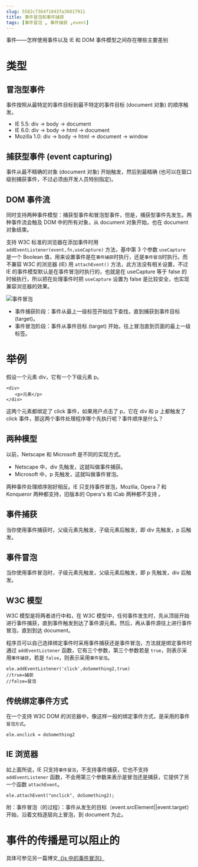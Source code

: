 ```yaml
---
slug: 5582c7364f1043fa36017911
title: 事件冒泡和事件捕获
tags: [事件冒泡 , 事件捕获 ,event]
---
```


事件——怎样使用事件以及 IE 和 DOM 事件模型之间存在哪些主要差别

# 类型
## 冒泡型事件

事件按照从最特定的事件目标到最不特定的事件目标 (document 对象) 的顺序触发。

* IE 5.5: div -> body -> document
* IE 6.0: div -> body -> html -> document
* Mozilla 1.0: div -> body -> html -> document -> window

## 捕获型事件 (event capturing)

事件从最不精确的对象 (document 对象) 开始触发，然后到最精确 (也可以在窗口级别捕获事件，不过必须由开发人员特别指定)。

## DOM 事件流

同时支持两种事件模型：捕获型事件和冒泡型事件，但是，捕获型事件先发生。两种事件流会触及 DOM 中的所有对象，从 document 对象开始，也在 document 对象结束。

支持 W3C 标准的浏览器在添加事件时用 `addEventListener(event,fn,useCapture)` 方法，基中第 3 个参数 `useCapture` 是一个 Boolean 值，用来设置事件是在`事件捕获`时执行，还是`事件冒泡`时执行。而不兼容 W3C 的浏览器 (IE) 用 `attachEvent()` 方法，此方法没有相关设置，不过 IE 的事件模型默认是在事件冒泡时执行的，也就是在 useCapture 等于 false 的时候执行，所以把在处理事件时把 `useCapture` 设置为 false 是比较安全，也实现兼容浏览器的效果。

 ![事件冒泡](https://static.gaoqixhb.com/FqqX6hh8ttvRY1oUbvqAh70IP-MA)

* 事件捕获阶段：事件从最上一级标签开始往下查找，直到捕获到事件目标 (target)。
* 事件冒泡阶段：事件从事件目标 (target) 开始，往上冒泡直到页面的最上一级标签。

# 举例

假设一个元素 div，它有一个下级元素 p。
```
<div>
　　<p>元素</p>
</div>
```
这两个元素都绑定了 click 事件，如果用户点击了 p，它在 div 和 p 上都触发了 click 事件，那这两个事件处理程序哪个先执行呢？事件顺序是什么？

## 两种模型

以前，Netscape 和 Microsoft 是不同的实现方式。
* Netscape 中，div 先触发，这就叫做事件捕获。
* Microsoft 中，p 先触发，这就叫做事件冒泡。

两种事件处理顺序刚好相反。IE 只支持事件冒泡，Mozilla, Opera 7 和 Konqueror 两种都支持，旧版本的 Opera's 和 iCab 两种都不支持 。

## 事件捕获

当你使用事件捕获时，父级元素先触发，子级元素后触发，即 div 先触发，p 后触发。

## 事件冒泡

当你使用事件冒泡时，子级元素先触发，父级元素后触发，即 p 先触发，div 后触发。

## W3C 模型

W3C 模型是将两者进行中和，在 W3C 模型中，任何事件发生时，先从顶层开始进行事件捕获，直到事件触发到达了事件源元素。然后，再从事件源往上进行事件冒泡，直到到达 document。

程序员可以自己选择绑定事件时采用事件捕获还是事件冒泡，方法就是绑定事件时通过 `addEventListener` 函数，它有三个参数，第三个参数若是 `true`，则表示采用`事件捕获`，若是 `false`，则表示采用`事件冒泡`。
```
ele.addEventListener('click',doSomething2,true)
//true=捕获
//false=冒泡
```

## 传统绑定事件方式

在一个支持 W3C DOM 的浏览器中，像这样一般的绑定事件方式，是采用的事件`冒泡方式`。
```
ele.onclick = doSomething2
```

## IE 浏览器
如上面所说，IE 只支持`事件冒泡`，不支持事件捕获，它也不支持 `addEventListener` 函数，不会用第三个参数来表示是冒泡还是捕获，它提供了另一个函数 `attachEvent`。
```
ele.attachEvent("onclick", doSomething2);
```
附：事件冒泡（的过程）：事件从发生的目标（event.srcElement||event.target）开始，沿着文档逐层向上冒泡，到 document 为止。

# 事件的传播是可以阻止的

具体可参见另一篇博文[《js 中的事件冒泡》](http://blog.gaoqixhb.com/p/5582c4254f1043fa3601790f)
